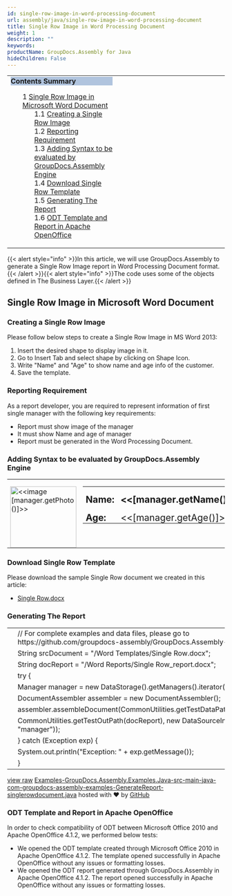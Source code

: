 ```yaml
---
id: single-row-image-in-word-processing-document
url: assembly/java/single-row-image-in-word-processing-document
title: Single Row Image in Word Processing Document
weight: 1
description: ""
keywords: 
productName: GroupDocs.Assembly for Java
hideChildren: False
---
```

<table class="sectionMacro" border="0" cellpadding="5" cellspacing="0" width="100%"><tbody><tr><td valign="top" width="50%"><div class="panel" style="border-top-width: 1px; border-right-width: 1px; border-bottom-width: 1px; border-left-width: 1px;"><div class="panelHeader" style="border-bottom-width: 1px; background-color: rgb(176, 196, 222);"><b>Contents Summary</b></div><div class="panelContent"><style type="text/css">div.rbtoc1590607145554 { padding-top: 0px; padding-right: 0px; padding-bottom: 0px; padding-left: 0px; }div.rbtoc1590607145554 ul { list-style-type: none; list-style-image: none; margin-left: 0px; }div.rbtoc1590607145554 li { margin-left: 0px; padding-left: 0px; }</style><div class="toc rbtoc1590607145554"><ul class="toc-indentation"><li><span class="TOCOutline">1</span> <a href="#SingleRowImageinWordProcessingDocument-SingleRowImageinMicrosoftWordDocument">Single Row Image in Microsoft Word Document</a><ul class="toc-indentation"><li><span class="TOCOutline">1.1</span> <a href="#SingleRowImageinWordProcessingDocument-CreatingaSingleRowImage">Creating a Single Row Image</a></li><li><span class="TOCOutline">1.2</span> <a href="#SingleRowImageinWordProcessingDocument-ReportingRequirement">Reporting Requirement</a></li><li><span class="TOCOutline">1.3</span> <a href="#SingleRowImageinWordProcessingDocument-AddingSyntaxtobeevaluatedbyGroupDocs.AssemblyEngine">Adding Syntax to be evaluated by GroupDocs.Assembly Engine</a></li><li><span class="TOCOutline">1.4</span> <a href="#SingleRowImageinWordProcessingDocument-DownloadSingleRowTemplate">Download Single Row Template</a></li><li><span class="TOCOutline">1.5</span> <a href="#SingleRowImageinWordProcessingDocument-GeneratingTheReport">Generating The Report</a></li><li><span class="TOCOutline">1.6</span> <a href="#SingleRowImageinWordProcessingDocument-ODTTemplateandReportinApacheOpenOffice">ODT Template and Report in Apache OpenOffice</a></li></ul></li></ul></div></div></div></td><td valign="top" width="15%">&nbsp;</td><td valign="top" width="35%">&nbsp;</td></tr></tbody></table>

{{< alert style="info" >}}In this article, we will use GroupDocs.Assembly to generate a Single Row Image report in Word Processing Document format.{{< /alert >}}{{< alert style="info" >}}The code uses some of the objects defined in The Business Layer.{{< /alert >}}

## Single Row Image in Microsoft Word Document

### Creating a Single Row Image

Please follow below steps to create a Single Row Image in MS Word 2013:

1.  Insert the desired shape to display image in it.
2.  Go to Insert Tab and select shape by clicking on Shape Icon.
3.  Write "Name" and "Age" to show name and age info of the customer.
4.  Save the template.

### Reporting Requirement

As a report developer, you are required to represent information of first single manager with the following key requirements:

*   Report must show image of the manager
*   It must show Name and age of manager
*   Report must be generated in the Word Processing Document.

### Adding Syntax to be evaluated by GroupDocs.Assembly Engine

<table class="MsoTableGrid" border="1" cellspacing="0" cellpadding="0" style="border-collapse: collapse; border-top-color: initial; border-top-style: none; border-top-width: initial; border-right-color: initial; border-right-style: none; border-right-width: initial; border-bottom-color: initial; border-bottom-style: none; border-bottom-width: initial; border-left-color: initial; border-left-style: none; border-left-width: initial;"><tbody><tr><td width="172" valign="top" style="width: 129.05pt; border-top-color: initial; border-top-style: none; border-top-width: initial; border-right-color: initial; border-right-style: none; border-right-width: initial; border-bottom-color: initial; border-bottom-style: none; border-bottom-width: initial; border-left-color: initial; border-left-style: none; border-left-width: initial; padding-top: 0in; padding-right: 5.4pt; padding-bottom: 0in; padding-left: 5.4pt;"><p class="MsoNormal" style="margin-bottom: 0.0001pt; line-height: normal;"><img width="153" height="142" src="" alt="<<image [manager.getPhoto()]>>"></p></td><td width="436" valign="top" style="width: 326.9pt; border-top-color: initial; border-top-style: none; border-top-width: initial; border-right-color: initial; border-right-style: none; border-right-width: initial; border-bottom-color: initial; border-bottom-style: none; border-bottom-width: initial; border-left-color: initial; border-left-style: none; border-left-width: initial; padding-top: 0in; padding-right: 5.4pt; padding-bottom: 0in; padding-left: 5.4pt;"><table class="MsoTable15Plain2" border="0" cellspacing="0" cellpadding="0" style="border-collapse: collapse; border-top-color: initial; border-top-style: none; border-top-width: initial; border-right-color: initial; border-right-style: none; border-right-width: initial; border-bottom-color: initial; border-bottom-style: none; border-bottom-width: initial; border-left-color: initial; border-left-style: none; border-left-width: initial;"><tbody><tr><td width="116" valign="top" style="width: 86.7pt; padding-top: 0in; padding-right: 5.4pt; padding-bottom: 0in; padding-left: 5.4pt;"><p class="MsoNormal" style="margin-bottom: 0.0001pt; line-height: normal;"><b><span style="font-size: 16pt;">Name:</span></b></p></td><td width="305" valign="top" style="width: 228.9pt; padding-top: 0in; padding-right: 5.4pt; padding-bottom: 0in; padding-left: 5.4pt;"><p class="MsoNormal" style="margin-bottom: 0.0001pt; line-height: normal;"><b><span style="font-size: 16pt;">&lt;&lt;[manager.getName()]&gt;&gt;</span></b></p></td></tr><tr><td width="116" valign="top" style="width: 86.7pt; padding-top: 0in; padding-right: 5.4pt; padding-bottom: 0in; padding-left: 5.4pt;"><p class="MsoNormal" style="margin-bottom: 0.0001pt; line-height: normal;"><b><span style="font-size: 16pt;">Age:</span></b></p></td><td width="305" valign="top" style="width: 228.9pt; padding-top: 0in; padding-right: 5.4pt; padding-bottom: 0in; padding-left: 5.4pt;"><p class="MsoNormal" style="margin-bottom: 0.0001pt; line-height: normal;"><span style="font-size: 16pt;">&lt;&lt;[manager.getAge()]&gt;&gt;</span></p></td></tr></tbody></table><p class="MsoNormal" style="margin-bottom: 0.0001pt; line-height: normal;"></p></td></tr></tbody></table>

### Download Single Row Template

Please download the sample Single Row document we created in this article:

*   [Single Row.docx](https://github.com/groupdocs-assembly/GroupDocs.Assembly-for-Java/blob/master/Examples/GroupDocs.Assembly.Examples.Java/Data/Storage/Word%20Templates/Single%20Row.docx?raw=true)

### Generating The Report

<table class="highlight tab-size js-file-line-container" data-tab-size="8" data-paste-markdown-skip=""><tbody><tr><td id="file-examples-groupdocs-assembly-examples-java-src-main-java-com-groupdocs-assembly-examples-generatereport-singlerowdocument-java-L1" class="blob-num js-line-number" data-line-number="1"></td><td id="file-examples-groupdocs-assembly-examples-java-src-main-java-com-groupdocs-assembly-examples-generatereport-singlerowdocument-java-LC1" class="blob-code blob-code-inner js-file-line"><span class="pl-c"><span class="pl-c">//</span> For complete examples and data files, please go to https://github.com/groupdocs-assembly/GroupDocs.Assembly-for-Java</span></td></tr><tr><td id="file-examples-groupdocs-assembly-examples-java-src-main-java-com-groupdocs-assembly-examples-generatereport-singlerowdocument-java-L2" class="blob-num js-line-number" data-line-number="2"></td><td id="file-examples-groupdocs-assembly-examples-java-src-main-java-com-groupdocs-assembly-examples-generatereport-singlerowdocument-java-LC2" class="blob-code blob-code-inner js-file-line"><span class="pl-smi">String</span> srcDocument <span class="pl-k">=</span> <span class="pl-s"><span class="pl-pds">"</span>/Word Templates/Single Row.docx<span class="pl-pds">"</span></span>;</td></tr><tr><td id="file-examples-groupdocs-assembly-examples-java-src-main-java-com-groupdocs-assembly-examples-generatereport-singlerowdocument-java-L3" class="blob-num js-line-number" data-line-number="3"></td><td id="file-examples-groupdocs-assembly-examples-java-src-main-java-com-groupdocs-assembly-examples-generatereport-singlerowdocument-java-LC3" class="blob-code blob-code-inner js-file-line"><span class="pl-smi">String</span> docReport <span class="pl-k">=</span> <span class="pl-s"><span class="pl-pds">"</span>/Word Reports/Single Row_report.docx<span class="pl-pds">"</span></span>;</td></tr><tr><td id="file-examples-groupdocs-assembly-examples-java-src-main-java-com-groupdocs-assembly-examples-generatereport-singlerowdocument-java-L4" class="blob-num js-line-number" data-line-number="4"></td><td id="file-examples-groupdocs-assembly-examples-java-src-main-java-com-groupdocs-assembly-examples-generatereport-singlerowdocument-java-LC4" class="blob-code blob-code-inner js-file-line"><span class="pl-k">try</span> {</td></tr><tr><td id="file-examples-groupdocs-assembly-examples-java-src-main-java-com-groupdocs-assembly-examples-generatereport-singlerowdocument-java-L5" class="blob-num js-line-number" data-line-number="5"></td><td id="file-examples-groupdocs-assembly-examples-java-src-main-java-com-groupdocs-assembly-examples-generatereport-singlerowdocument-java-LC5" class="blob-code blob-code-inner js-file-line"><span class="pl-smi">Manager</span> manager <span class="pl-k">=</span> <span class="pl-k">new</span> <span class="pl-smi">DataStorage</span>()<span class="pl-k">.</span>getManagers()<span class="pl-k">.</span>iterator()<span class="pl-k">.</span>next();</td></tr><tr><td id="file-examples-groupdocs-assembly-examples-java-src-main-java-com-groupdocs-assembly-examples-generatereport-singlerowdocument-java-L6" class="blob-num js-line-number" data-line-number="6"></td><td id="file-examples-groupdocs-assembly-examples-java-src-main-java-com-groupdocs-assembly-examples-generatereport-singlerowdocument-java-LC6" class="blob-code blob-code-inner js-file-line"><span class="pl-smi">DocumentAssembler</span> assembler <span class="pl-k">=</span> <span class="pl-k">new</span> <span class="pl-smi">DocumentAssembler</span>();</td></tr><tr><td id="file-examples-groupdocs-assembly-examples-java-src-main-java-com-groupdocs-assembly-examples-generatereport-singlerowdocument-java-L7" class="blob-num js-line-number" data-line-number="7"></td><td id="file-examples-groupdocs-assembly-examples-java-src-main-java-com-groupdocs-assembly-examples-generatereport-singlerowdocument-java-LC7" class="blob-code blob-code-inner js-file-line">assembler<span class="pl-k">.</span>assembleDocument(<span class="pl-smi">CommonUtilities</span><span class="pl-k">.</span>getTestDataPath(srcDocument),</td></tr><tr><td id="file-examples-groupdocs-assembly-examples-java-src-main-java-com-groupdocs-assembly-examples-generatereport-singlerowdocument-java-L8" class="blob-num js-line-number" data-line-number="8"></td><td id="file-examples-groupdocs-assembly-examples-java-src-main-java-com-groupdocs-assembly-examples-generatereport-singlerowdocument-java-LC8" class="blob-code blob-code-inner js-file-line"><span class="pl-smi">CommonUtilities</span><span class="pl-k">.</span>getTestOutPath(docReport), <span class="pl-k">new</span> <span class="pl-smi">DataSourceInfo</span>(manager, <span class="pl-s"><span class="pl-pds">"</span>manager<span class="pl-pds">"</span></span>));</td></tr><tr><td id="file-examples-groupdocs-assembly-examples-java-src-main-java-com-groupdocs-assembly-examples-generatereport-singlerowdocument-java-L9" class="blob-num js-line-number" data-line-number="9"></td><td id="file-examples-groupdocs-assembly-examples-java-src-main-java-com-groupdocs-assembly-examples-generatereport-singlerowdocument-java-LC9" class="blob-code blob-code-inner js-file-line">} <span class="pl-k">catch</span> (<span class="pl-smi">Exception</span> exp) {</td></tr><tr><td id="file-examples-groupdocs-assembly-examples-java-src-main-java-com-groupdocs-assembly-examples-generatereport-singlerowdocument-java-L10" class="blob-num js-line-number" data-line-number="10"></td><td id="file-examples-groupdocs-assembly-examples-java-src-main-java-com-groupdocs-assembly-examples-generatereport-singlerowdocument-java-LC10" class="blob-code blob-code-inner js-file-line"><span class="pl-smi">System</span><span class="pl-k">.</span>out<span class="pl-k">.</span>println(<span class="pl-s"><span class="pl-pds">"</span>Exception: <span class="pl-pds">"</span></span> <span class="pl-k">+</span> exp<span class="pl-k">.</span>getMessage());</td></tr><tr><td id="file-examples-groupdocs-assembly-examples-java-src-main-java-com-groupdocs-assembly-examples-generatereport-singlerowdocument-java-L11" class="blob-num js-line-number" data-line-number="11"></td><td id="file-examples-groupdocs-assembly-examples-java-src-main-java-com-groupdocs-assembly-examples-generatereport-singlerowdocument-java-LC11" class="blob-code blob-code-inner js-file-line">}</td></tr></tbody></table>

[view raw](https://gist.github.com/GroupDocsGists/725fe50be45e904ba2ba1224c4e7b92d/raw/df235f42ea0ff1fc87f37445c9a650010eeeb053/Examples-GroupDocs.Assembly.Examples.Java-src-main-java-com-groupdocs-assembly-examples-GenerateReport-singlerowdocument.java) [Examples-GroupDocs.Assembly.Examples.Java-src-main-java-com-groupdocs-assembly-examples-GenerateReport-singlerowdocument.java](https://gist.github.com/GroupDocsGists/725fe50be45e904ba2ba1224c4e7b92d#file-examples-groupdocs-assembly-examples-java-src-main-java-com-groupdocs-assembly-examples-generatereport-singlerowdocument-java) hosted with ❤ by [GitHub](https://github.com)

### ODT Template and Report in Apache OpenOffice

In order to check compatibility of ODT between Microsoft Office 2010 and Apache OpenOffice 4.1.2, we performed below tests:

*   We opened the ODT template created through Microsoft Office 2010 in Apache OpenOffice 4.1.2. The template opened successfully in Apache OpenOffice without any issues or formatting losses.
*   We opened the ODT report generated through GroupDocs.Assembly in Apache OpenOffice 4.1.2. The report opened successfully in Apache OpenOffice without any issues or formatting losses.
